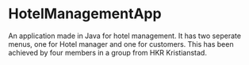 # HotelManagementApp

An application made in Java for hotel management.
It has two seperate menus, one for Hotel manager and one for customers. 
This has been achieved by four members in a group from HKR Kristianstad. 
